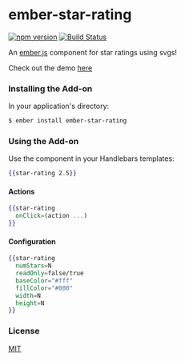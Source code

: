 # ember-star-rating

[![npm version](https://badge.fury.io/js/ember-star-rating.svg)](http://badge.fury.io/js/ember-star-rating)
[![Build Status](https://travis-ci.org/trmcnvn/ember-star-rating.svg?branch=master)](https://travis-ci.org/trmcnvn/ember-star-rating)

An [ember.js](http://www.emberjs.com) component for star ratings using svgs!

Check out the demo [here](http://vevix.net/ember-star-rating)

### Installing the Add-on

In your application's directory:
```bash
$ ember install ember-star-rating
```

### Using the Add-on

Use the component in your Handlebars templates:

```hbs
{{star-rating 2.5}}
```

#### Actions

```hbs
{{star-rating
  onClick=(action ...)
}}
```

#### Configuration

```hbs
{{star-rating
  numStars=N
  readOnly=false/true
  baseColor="#fff"
  fillColor="#000"
  width=N
  height=N
}}
```

### License

[MIT](https://github.com/trmcnvn/ember-star-rating/blob/master/LICENSE.md)
